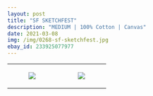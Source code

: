```yaml
---
layout: post
title: "SF SKETCHFEST"
description: "MEDIUM | 100% Cotton | Canvas"
date: 2021-03-08
img: /img/0268-sf-sketchfest.jpg
ebay_id: 233925077977
---
```




<table style="width:100%;"><tr><td style="vertical-align:top;">
      <figure class="tmblr-full" data-orig-height="2048" data-orig-width="1365" data-orig-src="https://concertshirts.netlify.app/shirts/0268/0268-01.jpg"><img src="https://64.media.tumblr.com/0ac009348ffefef24322c32cdb174dc8/ec49a135be1a6047-23/s540x810/7cf008613a96ff9bff7508dca1eac40aa2016146.jpg" data-orig-height="2048" data-orig-width="1365" data-orig-src="https://concertshirts.netlify.app/shirts/0268/0268-01.jpg"/></figure></td>
    <td style="vertical-align:top;">
      <figure class="tmblr-full" data-orig-height="2048" data-orig-width="1365" data-orig-src="https://concertshirts.netlify.app/shirts/0268/0268-02.jpg"><img src="https://64.media.tumblr.com/999db6b68e1cf492366ffac601cfa018/ec49a135be1a6047-ad/s540x810/4ed6a24138c38b52a21116f9489fb894348816e6.jpg" data-orig-height="2048" data-orig-width="1365" data-orig-src="https://concertshirts.netlify.app/shirts/0268/0268-02.jpg"/></figure></td>
  </tr></table>
